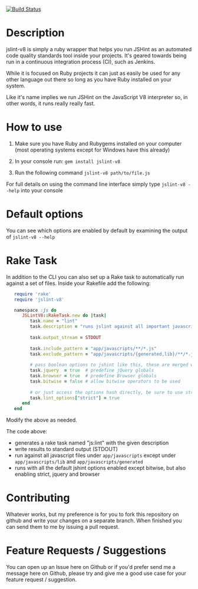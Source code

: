 [![Build Status](https://secure.travis-ci.org/whoward/jslint-v8.png)](http://travis-ci.org/whoward/jslint-v8)

# Description

jslint-v8 is simply a ruby wrapper that helps you run JSHint as an automated
code quality standards tool inside your projects.  It's geared towards being run
in a continuous integration process (CI), such as Jenkins.

While it is focused on Ruby projects it can just as easily be used for any other 
language out there so long as you have Ruby installed on your system.

Like it's name implies we run JSHint on the JavaScript V8 interpreter so, in 
other words, it runs really really fast.

# How to use

1. Make sure you have Ruby and Rubygems installed on your computer (most operating systems except for Windows have this already)

2. In your console run: ```gem install jslint-v8```

3. Run the following command ```jslint-v8 path/to/file.js```

For full details on using the command line interface simply type ```jslint-v8 --help``` into your console

# Default options

You can see which options are enabled by default by examining the output of ```jslint-v8 --help```

# Rake Task

In addition to the CLI you can also set up a Rake task to automatically run against
a set of files.  Inside your Rakefile add the following:

```ruby
   require 'rake'
   require 'jslint-v8'

   namespace :js do
      JSLintV8::RakeTask.new do |task|
         task.name = "lint"
         task.description = "runs jslint against all important javascript files"
         
         task.output_stream = STDOUT
         
         task.include_pattern = "app/javascripts/**/*.js"
         task.exclude_pattern = "app/javascripts/{generated,lib}/**/*.js"
         
         # pass boolean options to jshint like this, these are merged with the default options
         task.jquery  = true  # predefine jQuery globals
         task.browser = true  # predefine Browser globals
         task.bitwise = false # allow bitwise operators to be used
         
         # or just access the options hash directly, be sure to use strings for keys
         task.lint_options["strict"] = true
      end
   end
```

Modify the above as needed.

The code above:

- generates a rake task named "js:lint" with the given description 
- write results to standard output (STDOUT)
- run against all javascript files under ```app/javascripts``` except under ```app/javascripts/lib``` and ```app/javascripts/generated```
- runs with all the default jshint options enabled except bitwise, but also enabling strict, jquery and browser

# Contributing

Whatever works, but my preference is for you to fork this repository on github
and write your changes on a separate branch.  When finished you can send them
to me by issuing a pull request.

# Feature Requests / Suggestions

You can open up an Issue here on Github or if you'd prefer send me a message 
here on Github, please try and give me a good use case for your feature request / suggestion.